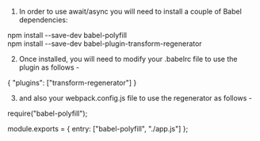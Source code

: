 1. In order to use await/async you will need to install a couple of Babel dependencies: 

npm install --save-dev babel-polyfill  
npm install --save-dev babel-plugin-transform-regenerator

2. Once installed, you will need to modify your .babelrc file to use the plugin as follows -

{
    "plugins": ["transform-regenerator"]
}

3. and also your webpack.config.js file to use the regenerator as follows -

require("babel-polyfill");

module.exports = {
  entry: ["babel-polyfill", "./app.js"]
};